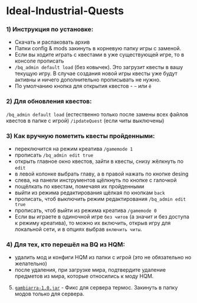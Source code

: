 # Ideal-Industrial-Quests
### 1) Инструкция по установке:
- Скачать и распаковать архив
- Папки config & mods закинуть в корневую папку игры с заменой.
- Если вы ходите играть с квестами в уже существующей игре, то в консоле прописать
- ```/bq_admin default load``` (без ковычек). Это загрузит квесты в вашу текущую игру. В случае
создания новой игры квесты уже будут активны и ничего дополнительно прописывать не
нужно.
- По умолчанию кнопка для открытия квестов - ` ~ ` или `ё`

### 2) Для обновления квестов:
```/bq_admin default load``` (естественно только после замены всех файлов квестов в папке с игрой)
```/ipdateQuest``` (если читы выключены)

### 3) Как вручную пометить квесты пройденными:
- переключится на режим креатива  ```/gamemode 1```
- прописать ```/bq_admin edit true```
- открыть главное окно квестов, зайти в квесты, снизу жёлкнуть по `edit`
- в левой колонке выбрать главу, а в правой нажать по кнопке desing
- слева, на панели инструментов щёлкнуть по кнопке с галочкой
- пощёлкать по квестам, помечаяя их пройденными
- выйти из режима редактирования щёлкая по кнопкам `back`
- прописать, чтоб выключить режим редактирования  ```/bq_admin edit true```
- прописать, чтоб выйти из режима креатива ```/gamemode 0```
- Если вы играете в одиночной игре `без читов` (а значит и без доступа к режиму креатива), то
можно их включить, открыв игру для локальной сети, и в опциях выбрав `включить читы`.

### 4) Для тех, кто перешёл на BQ из HQM:
- удалить мод и конфиги HQM из папки с игрой (это не обязательно но желательно)
- после удаления, при загрузке мира, подтвердите удаление предметов из мира, которые относились к моду HQM.

5) [`gambiarra-1.0.jar`](https://github.com/IdealIndustrial/Ideal-Industrial-Quest-Book/releases/tag/FixThermos) - Фикс для сервера термос. Закинуть в папку модов только для сервера.
